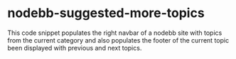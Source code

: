 # nodebb-suggested-more-topics
This code snippet populates the right navbar of a nodebb site with topics from the current category and also populates the footer of the current topic been displayed with previous and next topics.
